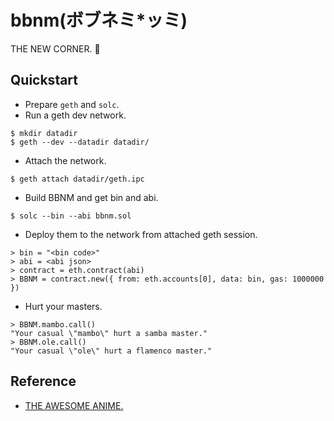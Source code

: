 # bbnm(ボブネミ*ッミ)

THE NEW CORNER. :shit:

## Quickstart

* Prepare `geth` and `solc`.
* Run a geth dev network.

```
$ mkdir datadir
$ geth --dev --datadir datadir/
```

* Attach the network.

```
$ geth attach datadir/geth.ipc
```

* Build BBNM and get bin and abi.

```
$ solc --bin --abi bbnm.sol
```

* Deploy them to the network from attached geth session.

```
> bin = "<bin code>"
> abi = <abi json>
> contract = eth.contract(abi)
> BBNM = contract.new({ from: eth.accounts[0], data: bin, gas: 1000000 })
```

* Hurt your masters.

```
> BBNM.mambo.call()
"Your casual \"mambo\" hurt a samba master."
> BBNM.ole.call()
"Your casual \"ole\" hurt a flamenco master."
```

## Reference

- [THE AWESOME ANIME.](http://hoshiiro.jp/)
